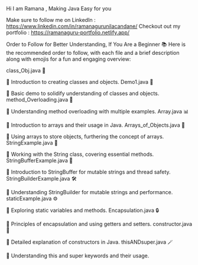 Hi  I am Ramana , Making Java Easy for you

Make sure to follow me  on LinkedIn  :  https://www.linkedin.com/in/ramanagurunilacandane/
Checkout out my portfolio :  https://ramanaguru-portfolio.netlify.app/

Order to Follow for Better Understanding, If You Are a Beginner 📚
Here is the recommended order to follow, with each file and a brief description along with emojis for a fun and engaging overview:

class_Obj.java 📝

📌 Introduction to creating classes and objects.
Demo1.java 🧩

📌 Basic demo to solidify understanding of classes and objects.
method_Overloading.java 🔄

📌 Understanding method overloading with multiple examples.
Array.java 📊

📌 Introduction to arrays and their usage in Java.
Arrays_of_Objects.java 🧺

📌 Using arrays to store objects, furthering the concept of arrays.
StringExample.java 🧵

📌 Working with the String class, covering essential methods.
StringBufferExample.java 🧶

📌 Introduction to StringBuffer for mutable strings and thread safety.
StringBuilderExample.java 🛠️

📌 Understanding StringBuilder for mutable strings and performance.
staticExample.java ⚙️

📌 Exploring static variables and methods.
Encapsulation.java 🔒

📌 Principles of encapsulation and using getters and setters.
constructor.java 🚧

📌 Detailed explanation of constructors in Java.
thisANDsuper.java 🪄

📌 Understanding this and super keywords and their usage.

